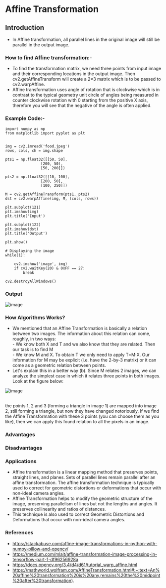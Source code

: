 # Affine Transformation 


## Introduction<br>

* In Affine transformation, all parallel lines in the original image will still be parallel in the output image.<br>
### How to find Affine transformation:-
* To find the transformation matrix, we need three points from input image and their corresponding locations in the output image. Then cv2.getAffineTransform will create a 2×3 matrix which is to be passed to cv2.warpAffine.<br>
* Affine transformation uses angle of rotation that is clockwise which is in contrast to the typical geometry unit circle of angles being measured in counter clockwise rotation with 0 starting from the positive X axis, therefore you will see that the negative of the angle is often applied.<br>
### Example Code:-
```import cv2
import numpy as np
from matplotlib import pyplot as plt


img = cv2.imread('food.jpeg')
rows, cols, ch = img.shape

pts1 = np.float32([[50, 50],
				[200, 50],
				[50, 200]])

pts2 = np.float32([[10, 100],
				[200, 50],
				[100, 250]])

M = cv2.getAffineTransform(pts1, pts2)
dst = cv2.warpAffine(img, M, (cols, rows))

plt.subplot(121)
plt.imshow(img)
plt.title('Input')

plt.subplot(122)
plt.imshow(dst)
plt.title('Output')

plt.show()

# Displaying the image
while(1):
	
	cv2.imshow('image', img)
	if cv2.waitKey(20) & 0xFF == 27:
		break
		
cv2.destroyAllWindows()
 ```
 ### Output
 ![image](https://user-images.githubusercontent.com/74819092/119949672-b914ca80-bfb7-11eb-8986-06e86680e411.png)


<p align="center">
</p>


### How Algorithms Works? <br>
* We mentioned that an Affine Transformation is basically a relation between two images. The information about this relation can come, roughly, in two ways:<br>
                      - We know both X and T and we also know that they are related. Then our task is to find M <br>
                      - We know M and X. To obtain T we only need to apply T=M⋅X. Our information for M may be explicit (i.e. have the 2-by-3 matrix) or it can come as a                                  geometric relation between points.<br>
* Let's explain this in a better way (b). Since M relates 2 images, we can analyze the simplest case in which it relates three points in both images. Look at the figure below:

<p align="center">
  
  ![image](https://user-images.githubusercontent.com/74819092/119952482-b1a2f080-bfba-11eb-8f46-9cfdfd5a0854.png)
  
</p>

<br>
the points 1, 2 and 3 (forming a triangle in image 1) are mapped into image 2, still forming a triangle, but now they have changed notoriously. If we find the Affine Transformation with these 3 points (you can choose them as you like), then we can apply this found relation to all the pixels in an image.



### Advantages<br>

### Disadvantages<br>


### Applications <br>
* Affine transformation is a linear mapping method that preserves points, straight lines, and planes. Sets of parallel lines remain parallel after an affine transformation. The affine transformation technique is typically used to correct for geometric distortions or deformations that occur with non-ideal camera angles.<br>
* Affine Transformation helps to modify the geometric structure of the image, preserving parallelism of lines but not the lengths and angles. It preserves collinearity and ratios of distances.<br>
* This technique is also used to correct Geometric Distortions and Deformations that occur with non-ideal camera angles.<br>


### References <br>
* https://stackabuse.com/affine-image-transformations-in-python-with-numpy-pillow-and-opencv/<br>
* https://medium.com/mlait/affine-transformation-image-processing-in-tensorflow-part-1-df96256928a<br>
* https://docs.opencv.org/3.4/d4/d61/tutorial_warp_affine.html<br>
* https://mathworld.wolfram.com/AffineTransformation.html#:~:text=An%20affine%20transformation%20is%20any,remains%20the%20midpoint%20after%20transformation).<br>
